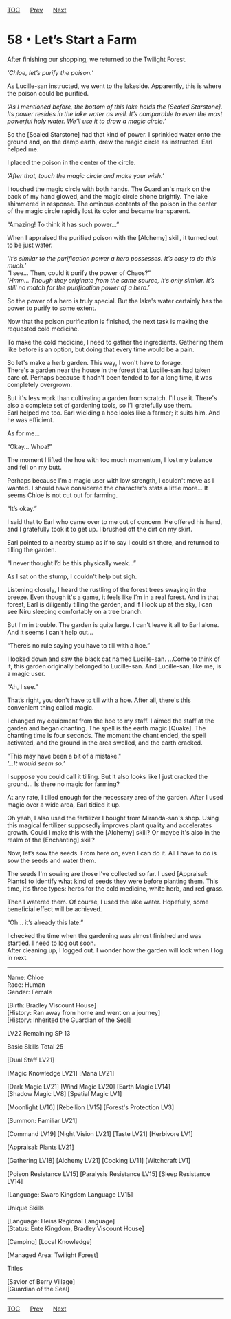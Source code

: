 [TOC](../readme.md)&nbsp;&nbsp;&nbsp;&nbsp;&nbsp;&nbsp;[Prev](Section0057.md)&nbsp;&nbsp;&nbsp;&nbsp;&nbsp;&nbsp;[Next](Section0059.md)



# 58・Let’s Start a Farm

After finishing our shopping, we returned to the Twilight Forest.  
  
*‘Chloe, let’s purify the poison.’*  
  
As Lucille-san instructed, we went to the lakeside. Apparently, this is
where the poison could be purified.  
  
*‘As I mentioned before, the bottom of this lake holds the \[Sealed
Starstone\]. Its power resides in the lake water as well. It’s
comparable to even the most powerful holy water. We’ll use it to draw a
magic circle.’*  
  
So the \[Sealed Starstone\] had that kind of power. I sprinkled water
onto the ground and, on the damp earth, drew the magic circle as
instructed. Earl helped me.  
  
I placed the poison in the center of the circle.  
  
*‘After that, touch the magic circle and make your wish.’*  
  
I touched the magic circle with both hands. The Guardian's mark on the
back of my hand glowed, and the magic circle shone brightly. The lake
shimmered in response. The ominous contents of the poison in the center
of the magic circle rapidly lost its color and became transparent.  
  
“Amazing! To think it has such power…”  
  
When I appraised the purified poison with the \[Alchemy\] skill, it
turned out to be just water.  
  
*‘It’s similar to the purification power a hero possesses. It’s easy to
do this much.’*  
“I see… Then, could it purify the power of Chaos?”  
*‘Hmm… Though they originate from the same source, it’s only similar.
It’s still no match for the purification power of a hero.’*  
  
So the power of a hero is truly special. But the lake's water certainly
has the power to purify to some extent.  
  
Now that the poison purification is finished, the next task is making
the requested cold medicine.  
  
To make the cold medicine, I need to gather the ingredients. Gathering
them like before is an option, but doing that every time would be a
pain.  
  
So let's make a herb garden. This way, I won't have to forage.  
There's a garden near the house in the forest that Lucille-san had taken
care of. Perhaps because it hadn't been tended to for a long time, it
was completely overgrown.  
  
But it's less work than cultivating a garden from scratch. I'll use it.
There's also a complete set of gardening tools, so I’ll gratefully use
them.  
Earl helped me too. Earl wielding a hoe looks like a farmer; it suits
him. And he was efficient.  
  
As for me…  
  
“Okay… Whoa!”  
  
The moment I lifted the hoe with too much momentum, I lost my balance
and fell on my butt.  
  
Perhaps because I’m a magic user with low strength, I couldn't move as I
wanted. I should have considered the character's stats a little more… It
seems Chloe is not cut out for farming.  
  
“It’s okay.”  
  
I said that to Earl who came over to me out of concern. He offered his
hand, and I gratefully took it to get up. I brushed off the dirt on my
skirt.  
  
Earl pointed to a nearby stump as if to say I could sit there, and
returned to tilling the garden.  
  
“I never thought I’d be this physically weak…”  
  
As I sat on the stump, I couldn't help but sigh.  
  
Listening closely, I heard the rustling of the forest trees swaying in
the breeze. Even though it's a game, it feels like I’m in a real forest.
And in that forest, Earl is diligently tilling the garden, and if I look
up at the sky, I can see Niru sleeping comfortably on a tree branch.  
  
But I'm in trouble. The garden is quite large. I can't leave it all to
Earl alone. And it seems I can't help out...  
  
“There’s no rule saying you have to till with a hoe.”  
  
I looked down and saw the black cat named Lucille-san. …Come to think of
it, this garden originally belonged to Lucille-san. And Lucille-san,
like me, is a magic user.  
  
“Ah, I see.”  
  
That’s right, you don't have to till with a hoe. After all, there's this
convenient thing called magic.  
  
I changed my equipment from the hoe to my staff. I aimed the staff at
the garden and began chanting. The spell is the earth magic \[Quake\].
The chanting time is four seconds. The moment the chant ended, the spell
activated, and the ground in the area swelled, and the earth cracked.  
  
"This may have been a bit of a mistake."  
*‘…It would seem so.’*  
  
I suppose you could call it tilling. But it also looks like I just
cracked the ground… Is there no magic for farming?  
  
At any rate, I tilled enough for the necessary area of the garden. After
I used magic over a wide area, Earl tidied it up.  
  
Oh yeah, I also used the fertilizer I bought from Miranda-san's shop.
Using this magical fertilizer supposedly improves plant quality and
accelerates growth. Could I make this with the \[Alchemy\] skill? Or
maybe it's also in the realm of the \[Enchanting\] skill?  
  
Now, let’s sow the seeds. From here on, even I can do it. All I have to
do is sow the seeds and water them.  
  
The seeds I'm sowing are those I’ve collected so far. I used
\[Appraisal: Plants\] to identify what kind of seeds they were before
planting them. This time, it’s three types: herbs for the cold medicine,
white herb, and red grass.  
  
Then I watered them. Of course, I used the lake water. Hopefully, some
beneficial effect will be achieved.  
  
“Oh… it’s already this late.”  
  
I checked the time when the gardening was almost finished and was
startled. I need to log out soon.  
After cleaning up, I logged out. I wonder how the garden will look when
I log in next.  
  
  

------------------------------------------------------------------------

  
Name: Chloe  
Race: Human  
Gender: Female  
  
\[Birth: Bradley Viscount House\]  
\[History: Ran away from home and went on a journey\]  
\[History: Inherited the Guardian of the Seal\]  
  
LV22 Remaining SP 13  
  
Basic Skills Total 25  
  
\[Dual Staff LV21\]  
  
\[Magic Knowledge LV21\] \[Mana LV21\]  
  
\[Dark Magic LV21\] \[Wind Magic LV20\] \[Earth Magic LV14\]  
\[Shadow Magic LV8\] \[Spatial Magic LV1\]  
  
\[Moonlight LV16\] \[Rebellion LV15\] \[Forest's Protection LV3\]  
  
\[Summon: Familiar LV21\]  
  
\[Command LV19\] \[Night Vision LV21\] \[Taste LV21\] \[Herbivore
LV1\]  
  
\[Appraisal: Plants LV21\]  
  
\[Gathering LV18\] \[Alchemy LV21\] \[Cooking LV11\] \[Witchcraft
LV1\]  
  
\[Poison Resistance LV15\] \[Paralysis Resistance LV15\] \[Sleep
Resistance LV14\]  
  
\[Language: Swaro Kingdom Language LV15\]  
  
  
Unique Skills  
  
\[Language: Heiss Regional Language\]  
\[Status: Ente Kingdom, Bradley Viscount House\]  
  
\[Camping\] \[Local Knowledge\]  
  
\[Managed Area: Twilight Forest\]  
  
  
Titles  
  
\[Savior of Berry Village\]  
\[Guardian of the Seal\]  
  
  
  


---
[TOC](../readme.md)&nbsp;&nbsp;&nbsp;&nbsp;&nbsp;&nbsp;[Prev](Section0057.md)&nbsp;&nbsp;&nbsp;&nbsp;&nbsp;&nbsp;[Next](Section0059.md)

